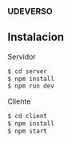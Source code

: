 ### UDEVERSO

## Instalacion

Servidor

```bash
$ cd server
$ npm install
$ npm run dev

```

Cliente

```bash
$ cd client
$ npm install
$ npm start

```
